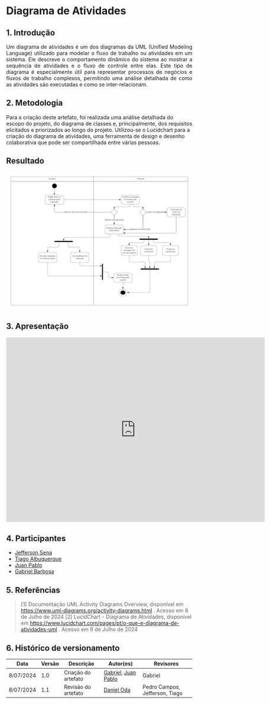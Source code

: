 # Diagrama de Atividades

## 1. Introdução
<p align="justify"> Um diagrama de atividades é um dos diagramas da UML (Unified Modeling Language) utilizado para modelar o fluxo de trabalho ou atividades em um sistema. Ele descreve o comportamento dinâmico do sistema ao mostrar a sequência de atividades e o fluxo de controle entre elas. Este tipo de diagrama é especialmente útil para representar processos de negócios e fluxos de trabalho complexos, permitindo uma análise detalhada de como as atividades são executadas e como se inter-relacionam.</p>

## 2. Metodologia
Para a criação deste artefato, foi realizada uma análise detalhada do escopo do projeto, do diagrama de classes e, principalmente, dos requisitos elicitados e priorizados ao longo do projeto. Utilizou-se o Lucidchart para a criação do diagrama de atividades, uma ferramenta de design e desenho colaborativa que pode ser compartilhada entre várias pessoas.

## Resultado

![Diagrama de Atividades](../../img/diagramas/diagrama-de-atividade.png)

## 3. Apresentação

<iframe width="700" height="500" src="https://www.youtube.com/embed/6ujP9bLBBks" title="Diagrama de atividades" frameborder="0" allow="accelerometer; autoplay; clipboard-write; encrypted-media; gyroscope; picture-in-picture; web-share" referrerpolicy="strict-origin-when-cross-origin" allowfullscreen></iframe>

## 4. Participantes

- [Jefferson Sena](https://github.com/JeffersonSenaa)
- [Tiago Albuquerque](https://github.com/Tiago1604)
- [Juan Pablo](https://github.com/Juan-Ricarte)
- [Gabriel Barbosa](https://github.com/Gabrie1Barbosa)

## 5. Referências

> [1] Documentação UML Activity Diagrams Overview, disponível em https://www.uml-diagrams.org/activity-diagrams.html . Acesso em 8 de Julho de 2024
> [2] LucidChart - Diagrama de Atividades, disponível em https://www.lucidchart.com/pages/pt/o-que-e-diagrama-de-atividades-uml . Acesso em 8 de Julho de 2024

## 6. Histórico de versionamento

| Data      | Versão | Descrição           | Autor(es)| Revisores |
|-----------| -- |---------------------| -- |-----------|
| 8/07/2024 |1.0| Criação do artefato | [Gabriel](https://github.com/Gabrie1Barbosa), [Juan Pablo](https://github.com/Juan-Ricarte) | Gabriel |
| 8/07/2024 |1.1| Revisão do artefato | [Daniel Oda](https://github.com/danieloda) | Pedro Campos, Jefferson, Tiago |
